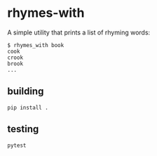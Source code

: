 rhymes-with
==========

A simple utility that prints a list of rhyming words:


    $ rhymes_with book
    cook
    crook
    brook
    ...


## building

    pip install .

## testing

    pytest
